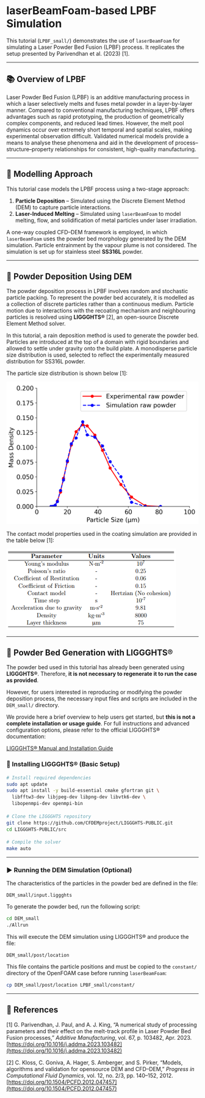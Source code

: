 
# laserBeamFoam-based LPBF Simulation

This tutorial (`LPBF_small/`) demonstrates the use of `laserBeamFoam` for
simulating a Laser Powder Bed Fusion (LPBF) process. It replicates the setup
presented by Parivendhan et al. (2023) [1].

---

## 📚 Overview of LPBF

Laser Powder Bed Fusion (LPBF) is an additive manufacturing process in which a
laser selectively melts and fuses metal powder in a layer-by-layer manner.
Compared to conventional manufacturing techniques, LPBF offers advantages
such as rapid prototyping, the production of geometrically complex components,
and reduced lead times. However, the melt pool dynamics occur over extremely
short temporal and spatial scales, making experimental observation difficult.
Validated numerical models provide a means to analyse these phenomena and aid
in the development of process–structure–property relationships for consistent,
high-quality manufacturing.

---

## 🧩 Modelling Approach

This tutorial case models the LPBF process using a two-stage approach:

1. **Particle Deposition** – Simulated using the Discrete Element Method (DEM)
to capture particle interactions.
2. **Laser-Induced Melting** – Simulated using `laserBeamFoam` to model
melting, flow, and solidification of metal particles under laser irradiation.

A one-way coupled CFD–DEM framework is employed, in which `laserBeamFoam` uses
the powder bed morphology generated by the DEM simulation. Particle
entrainment by the vapour plume is not considered. The simulation is set up
for stainless steel **SS316L** powder.

---

## 🔹 Powder Deposition Using DEM

The powder deposition process in LPBF involves random and stochastic particle
packing. To represent the powder bed accurately, it is modelled as a
collection of discrete particles rather than a continuous medium. Particle
motion due to interactions with the recoating mechanism and neighbouring
particles is resolved using **LIGGGHTS®** [2], an open-source Discrete Element
Method solver.

In this tutorial, a rain deposition method is used to generate the powder bed.
Particles are introduced at the top of a domain with rigid boundaries and
allowed to settle under gravity onto the build plate. A monodisperse particle
size distribution is used, selected to reflect the experimentally measured
distribution for SS316L powder.

The particle size distribution is shown below [1]:

![Particle Size Distribution](media/PSD.PNG)

The contact model properties used in the coating simulation are provided in
the table below [1]:

![Contact Model Parameters](media/ContactParameters.PNG)

---

## 🧱 Powder Bed Generation with LIGGGHTS®

The powder bed used in this tutorial has already been generated
using **LIGGGHTS®**. Therefore, **it is not necessary to regenerate it to
run the case as provided**.

However, for users interested in reproducing or modifying the powder
deposition process, the necessary input files and scripts are included in the
`DEM_small/` directory.

We provide here a brief overview to help users get started, but **this is not
a complete installation or usage guide**. For full instructions and advanced
configuration options, please refer to the official LIGGGHTS® documentation:

[LIGGGHTS® Manual and Installation Guide](https://www.cfdem.com/media/DEM/docu/Manual.html)

### 🔧 Installing LIGGGHTS® (Basic Setup)

```bash
# Install required dependencies
sudo apt update
sudo apt install -y build-essential cmake gfortran git \
  libfftw3-dev libjpeg-dev libpng-dev libvtk6-dev \
  libopenmpi-dev openmpi-bin
  
# Clone the LIGGGHTS repository
git clone https://github.com/CFDEMproject/LIGGGHTS-PUBLIC.git
cd LIGGGHTS-PUBLIC/src

# Compile the solver
make auto
```

---

### ▶️ Running the DEM Simulation (Optional)

The characteristics of the particles in the powder bed are defined in the file:

```
DEM_small/input.liggghts
```

To generate the powder bed, run the following script:

```bash
cd DEM_small
./Allrun
```

This will execute the DEM simulation using LIGGGHTS® and produce the file:

```
DEM_small/post/location
```

This file contains the particle positions and must be copied to the `constant/`
directory of the OpenFOAM case before running `laserBeamFoam`:

```bash
cp DEM_small/post/location LPBF_small/constant/
```

---

## 📖 References

[1] G. Parivendhan, J. Paul, and A. J. King, “A numerical study of processing
parameters and their effect on the melt-track profile in Laser Powder Bed
Fusion processes,” *Additive Manufacturing*, vol. 67, p. 103482, Apr. 2023.
[https://doi.org/10.1016/j.addma.2023.103482](https://doi.org/10.1016/j.addma.2023.103482)

[2] C. Kloss, C. Goniva, A. Hager, S. Amberger, and S. Pirker, “Models,
algorithms and validation for opensource DEM and CFD–DEM,” *Progress in
Computational Fluid Dynamics*, vol. 12, no. 2/3, pp. 140–152, 2012.
 [https://doi.org/10.1504/PCFD.2012.047457](https://doi.org/10.1504/PCFD.2012.047457)
